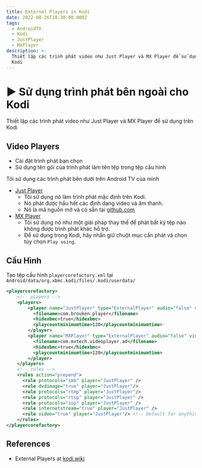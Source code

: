 ```yaml
---
title: External Players in Kodi
date: 2022-08-26T18:30:00.000Z
tags:
  - AndroidTV
  - Kodi
  - JustPlayer
  - MXPlayer
description: >-
  Thiết lập các trình phát video như Just Player và MX Player để sử dụng trên
  Kodi
---
```


# ▶ Sử dụng trình phát bên ngoài cho Kodi

Thiết lập các trình phát video như Just Player và MX Player để sử dụng trên Kodi

## Video Players

* Cài đặt trình phát bạn chọn
* Sử dụng tên gói của trình phát làm tên tệp trong tệp cấu hình

Tôi sử dụng các trình phát bên dưới trên Android TV của mình

* [Just Player](https://play.google.com/store/apps/details?id=com.brouken.player)
  * Tôi sử dụng nó làm trình phát mặc định trên Kodi.
  * Nó phát được hầu hết các định dạng video và âm thanh.
  * Nó là mã nguồn mở và có sẵn tại [github.com](https://github.com/moneytoo/Player)
* [MX Player](https://play.google.com/store/apps/details?id=com.mxtech.videoplayer.ad)
  * Tôi sử dụng nó như một giải pháp thay thế để phát bất kỳ tệp nào không được trình phát khác hỗ trợ.
  * Để sử dụng trong Kodi, hãy nhấn giữ chuột mục cần phát và chọn tùy chọn `Play using`.

## Cấu Hình

Tạo tệp cấu hình `playercorefactory.xml` tại  `Android/data/org.xbmc.kodi/files/.kodi/userdata/`

```xml
<playercorefactory>
    <!-- players -->
    <players>
        <player name="JustPlayer" type="ExternalPlayer" audio="false" video="true">
          <filename>com.brouken.player</filename>
          <hidexbmc>true</hidexbmc>
          <playcountminimumtime>120</playcountminimumtime>
        </player>
        <player name="MXPlayer" type="ExternalPlayer" audio="false" video="true">
          <filename>com.mxtech.videoplayer.ad</filename>
          <hidexbmc>true</hidexbmc>
          <playcountminimumtime>120</playcountminimumtime>
        </player>
    </players>
    <!-- rules -->
    <rules action="prepend">
      <rule protocols="smb" player="JustPlayer" />
      <rule dvdimage="true" player="JustPlayer"/>
      <rule protocols="rtmp" player="JustPlayer"/>
      <rule protocols="rtsp" player="JustPlayer" />
      <rule protocols="sop" player="JustPlayer" />
      <rule internetstream="true" player="JustPlayer" />
      <rule video="true" player="JustPlayer"/> <!-- Default for anything else not listed -->
    </rules>
</playercorefactory>
```

## References

* External Players at [kodi.wiki](https://kodi.wiki/view/External\_players)
